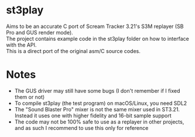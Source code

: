 # st3play
Aims to be an accurate C port of Scream Tracker 3.21's S3M replayer (SB Pro and GUS render mode). \
The project contains example code in the st3play folder on how to interface with the API. \
This is a direct port of the original asm/C source codes.

# Notes
- The GUS driver may still have some bugs (I don't remember if I fixed them or not)
- To compile st3play (the test program) on macOS/Linux, you need SDL2
- The "Sound Blaster Pro" mixer is not the same mixer used in ST3.21. Instead it uses one with higher fidelity and 16-bit sample support
- The code may not be 100% safe to use as a replayer in other projects, and as such I recommend to use this only for reference
